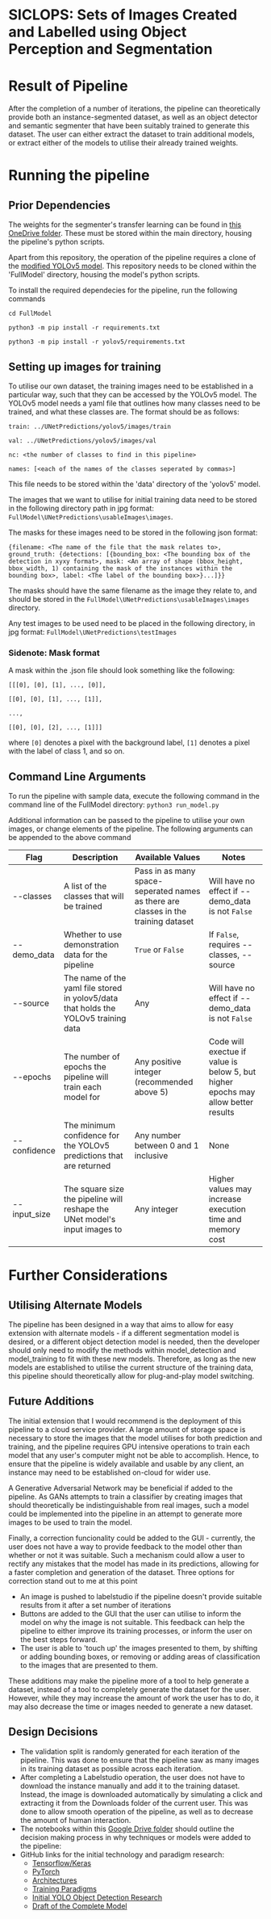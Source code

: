 # SICLOPS: Sets of Images Created and Labelled using Object Perception and Segmentation

# Result of Pipeline
After the completion of a number of iterations, the pipeline can theoretically provide both an instance-segmented dataset, as well as an object detector and semantic segmenter that have been suitably trained to generate this dataset. The user can either extract the dataset to train additional models, or extract either of the models to utilise their already trained weights.

# Running the pipeline
## Prior Dependencies
The weights for the segmenter's transfer learning can be found in [this OneDrive folder](https://1drv.ms/u/s!AhDiTpIEQVOS_XjTor-DALb3HzB2?e=CFhQTo). These must be stored within the main directory, housing the pipeline's python scripts.

Apart from this repository, the operation of the pipeline requires a clone of the [modified YOLOv5 model](https://github.com/DChaps14/yolov5). This repository needs to be cloned within the 'FullModel' directory, housing the model's python scripts.

To install the required dependecies for the pipeline, run the following commands

``cd FullModel``

``python3 -m pip install -r requirements.txt``

``python3 -m pip install -r yolov5/requirements.txt``

## Setting up images for training
To utilise our own dataset, the training images need to be established in a particular way, such that they can be accessed by the YOLOv5 model.
The YOLOv5 model needs a yaml file that outlines how many classes need to be trained, and what these classes are. The format should be as follows:

``train: ../UNetPredictions/yolov5/images/train``

``val: ../UNetPredictions/yolov5/images/val``

``nc: <the number of classes to find in this pipeline>``

``names: [<each of the names of the classes seperated by commas>]``

This file needs to be stored within the 'data' directory of the 'yolov5' model.

The images that we want to utilise for initial training data need to be stored in the following directory path in jpg format: ``FullModel\UNetPredictions\usableImages\images``. 

The masks for these images need to be stored in the following json format:

``{filename: <The name of the file that the mask relates to>, ground_truth: {detections: [{bounding_box: <The bounding box of the detection in xyxy format>, mask: <An array of shape (bbox_height, bbox_width, 1) containing the mask of the instances within the bounding box>, label: <The label of the bounding box>}...]}}``

The masks should have the same filename as the image they relate to, and should be stored in the ``FullModel\UNetPredictions\usableImages\images`` directory.

Any test images to be used need to be placed in the following directory, in jpg format: ``FullModel\UNetPredictions\testImages``

### Sidenote: Mask format

A mask within the .json file should look something like the following:

``[[[0], [0], [1], ..., [0]],``

``[[0], [0], [1], ..., [1]],``

``...,``

``[[0], [0], [2], ..., [1]]]``

where ``[0]`` denotes a pixel with the background label, ``[1]`` denotes a pixel with the label of class 1, and so on.

## Command Line Arguments
To run the pipeline with sample data, execute the following command in the command line of the FullModel directory:
``python3 run_model.py``

Additional information can be passed to the pipeline to utilise your own images, or change elements of the pipeline. The following arguments can be appended to the above command

| Flag | Description | Available Values | Notes |
| ---- | ----------- | ---------------- | -------------- |
| --classes | A list of the classes that will be trained | Pass in as many space-seperated names as there are classes in the training dataset | Will have no effect if --demo_data is not ``False`` |
| --demo_data | Whether to use demonstration data for the pipeline | ``True`` or ``False`` | If ``False``, requires --classes, --source | 
| --source | The name of the yaml file stored in yolov5/data that holds the YOLOv5 training data | Any | Will have no effect if --demo_data is not ``False`` |
| --epochs | The number of epochs the pipeline will train each model for | Any positive integer (recommended above 5) | Code will exectue if value is below 5, but higher epochs may allow better results |
| --confidence | The minimum confidence for the YOLOv5 predictions that are returned | Any number between 0 and 1 inclusive | None |
| --input_size | The square size the pipeline will reshape the UNet model's input images to | Any integer | Higher values may increase execution time and memory cost |

# Further Considerations
## Utilising Alternate Models
The pipeline has been designed in a way that aims to allow for easy extension with alternate models - if a different segmentation model is desired, or a different object detection model is needed, then the developer should only need to modify the methods within model_detection and model_training to fit with these new models. Therefore, as long as the new models are established to utilise the current structure of the training data, this pipeline should theoretically allow for plug-and-play model switching.

## Future Additions
The initial extension that I would recommend is the deployment of this pipeline to a cloud service provider. A large amount of storage space is necessary to store the images that the model utilises for both prediction and training, and the pipeline requires GPU intensive operations to train each model that any user's computer might not be able to accomplish. Hence, to ensure that the pipeline is widely available and usable by any client, an instance may need to be established on-cloud for wider use.

A Generative Adversarial Network may be beneficial if added to the pipeline. As GANs attempts to train a classifier by creating images that should theoretically be indistinguishable from real images, such a model could be implemented into the pipeline in an attempt to generate more images to be used to train the model.

Finally, a correction funcionality could be added to the GUI - currently, the user does not have a way to provide feedback to the model other than whether or not it was suitable. Such a mechanism could allow a user to rectify any mistakes that the model has made in its predictions, allowing for a faster completion and generation of the dataset. Three options for correction stand out to me at this point
- An image is pushed to labelstudio if the pipeline doesn't provide suitable results from it after a set number of iterations
- Buttons are added to the GUI that the user can utilise to inform the model on why the image is not suitable. This feedback can help the pipeline to either improve its training processes, or inform the user on the best steps forward.
- The user is able to 'touch up' the images presented to them, by shifting or adding bounding boxes, or removing or adding areas of classification to the images that are presented to them.

These additions may make the pipeline more of a tool to help generate a dataset, instead of a tool to completely generate the dataset for the user. However, while they may increase the amount of work the user has to do, it may also decrease the time or images needed to generate a new dataset.

## Design Decisions
- The validation split is randomly generated for each iteration of the pipeline. This was done to ensure that the pipeline saw as many images in its training dataset as possible across each iteration.
- After completing a Labelstudio operation, the user does not have to download the instance manually and add it to the training dataset. Instead, the image is downloaded automatically by simulating a click and extracting it from the Downloads folder of the current user. This was done to allow smooth operation of the pipeline, as well as to decrease the amount of human interaction.
- The notebooks within this [Google Drive folder](https://drive.google.com/drive/folders/1Ily8QIiTOLN2Cy7dTw2pGh8_NBIzGF_u?usp=sharing) should outline the decision making process in why techniques or models were added to the pipeline: 
- GitHub links for the initial technology and paradigm research:
    - [Tensorflow/Keras](https://github.com/DChaps14/Tensorflow-Spikes)
    - [PyTorch](https://github.com/DChaps14/PyTorch-Spikes)
    - [Architectures](https://github.com/DChaps14/architecture-spikes)
    - [Training Paradigms](https://github.com/DChaps14/training-spikes)
    - [Initial YOLO Object Detection Research](https://github.com/DChaps14/Object-Detection)
    - [Draft of the Complete Model](https://github.com/DChaps14/Complete-Model)
